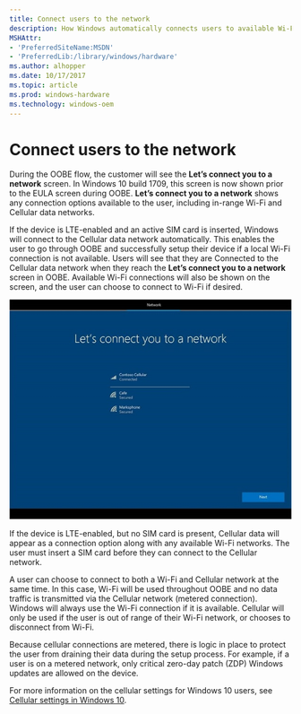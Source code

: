```yaml
---
title: Connect users to the network
description: How Windows automatically connects users to available Wi-Fi and Cellular data networks during OOBE
MSHAttr:
- 'PreferredSiteName:MSDN'
- 'PreferredLib:/library/windows/hardware'
ms.author: alhopper
ms.date: 10/17/2017
ms.topic: article
ms.prod: windows-hardware
ms.technology: windows-oem
---
```

# Connect users to the network

During the OOBE flow, the customer will see the **Let’s connect you to a network** screen. In Windows 10 build 1709, this screen is now shown prior to the EULA screen during OOBE. **Let’s connect you to a network** shows any connection options available to the user, including in-range Wi-Fi and Cellular data networks.

If the device is LTE-enabled and an active SIM card is inserted, Windows will connect to the Cellular data network automatically. This enables the user to go through OOBE and successfully setup their device if a local Wi-Fi connection is not available. Users will see that they are Connected to the Cellular data network when they reach the **Let’s connect you to a network** screen in OOBE. Available Wi-Fi connections will also be shown on the screen, and the user can choose to connect to Wi-Fi if desired.

![Let's connect you to a network screen, showing both wifi and cellular networks](images/connect-to-network-screen.jpg)

If the device is LTE-enabled, but no SIM card is present, Cellular data will appear as a connection option along with any available Wi-Fi networks. The user must insert a SIM card before they can connect to the Cellular network.

A user can choose to connect to both a Wi-Fi and Cellular network at the same time. In this case, Wi-Fi will be used throughout OOBE and no data traffic is transmitted via the Cellular network (metered connection). Windows will always use the Wi-Fi connection if it is available. Cellular will only be used if the user is out of range of their Wi-Fi network, or chooses to disconnect from Wi-Fi.

Because cellular connections are metered, there is logic in place to protect the user from draining their data during the setup process. For example, if a user is on a metered network, only critical zero-day patch (ZDP) Windows updates are allowed on the device.

For more information on the cellular settings for Windows 10 users, see [Cellular settings in Windows 10](https://support.microsoft.com/en-us/help/10739/windows-10-cellular-settings).
